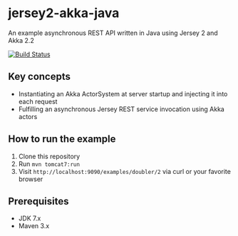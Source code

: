 jersey2-akka-java
=================

An example asynchronous REST API written in Java using Jersey 2 and Akka 2.2

[![Build Status](https://buildhive.cloudbees.com/job/pofallon/job/jersey2-akka-java/badge/icon)](https://buildhive.cloudbees.com/job/pofallon/job/jersey2-akka-java/)

Key concepts
------------
* Instantiating an Akka ActorSystem at server startup and injecting it into each request
* Fulfilling an asynchronous Jersey REST service invocation using Akka actors

How to run the example
----------------------
1. Clone this repository
2. Run `mvn tomcat7:run`
3. Visit `http://localhost:9090/examples/doubler/2` via curl or your favorite browser

Prerequisites
-------------
* JDK 7.x
* Maven 3.x

